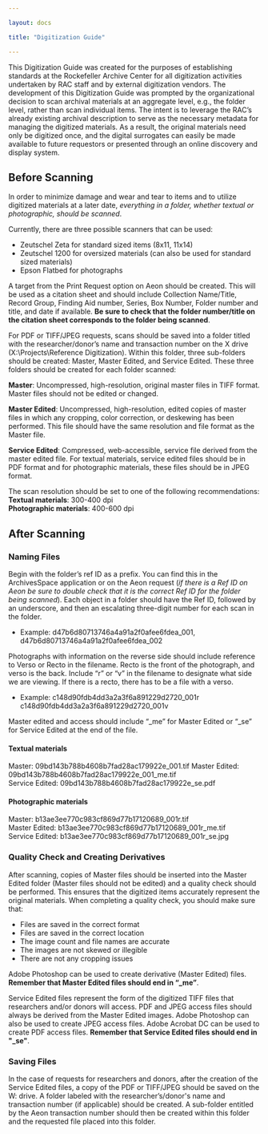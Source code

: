 ```yaml
---

layout: docs

title: "Digitization Guide" 

---
```

This Digitization Guide was created for the purposes of establishing standards at the Rockefeller Archive Center for all digitization activities undertaken by RAC staff and by external digitization vendors. The development of this Digitization Guide was prompted by the organizational decision to scan archival materials at an aggregate level, e.g., the folder level, rather than scan individual items. The intent is to leverage the RAC’s already existing archival description to serve as the necessary metadata for managing the digitized materials. As a result, the original materials need only be digitized once, and the digital surrogates can easily be made available to future requestors or presented through an online discovery and display system.

## Before Scanning

In order to minimize damage and wear and tear to items and to utilize digitized materials at a later date, *everything in a folder, whether textual or photographic, should be scanned*.

Currently, there are three possible scanners that can be used:
* Zeutschel Zeta for standard sized items (8x11, 11x14)
* Zeutschel 1200 for oversized materials (can also be used for standard sized materials)
* Epson Flatbed for photographs

A target from the Print Request option on Aeon should be created. This will be used as a citation sheet and should include Collection Name/Title, Record Group, Finding Aid number, Series, Box Number, Folder number and title, and date if available. **Be sure to check that the folder number/title on the citation sheet corresponds to the folder being scanned**.

For PDF or TIFF/JPEG requests, scans should be saved into a folder titled with the researcher/donor’s name and transaction number on the X drive (X:\Projects\Reference Digitization). Within this folder, three sub-folders should be created: Master, Master Edited, and Service Edited. These three folders should be created for each folder scanned: 

**Master**: Uncompressed, high-resolution, original master files in TIFF format. Master files should not be edited or changed. 

**Master Edited**: Uncompressed, high-resolution, edited copies of master files in which any cropping, color correction, or deskewing has been performed. This file should have the same resolution and file format as the Master file.

**Service Edited**: Compressed, web-accessible, service file derived from the master edited file. For textual materials, service edited files should be in PDF format and for photographic materials, these files should be in JPEG format.

The scan resolution should be set to one of the following recommendations:  
**Textual materials**: 300-400 dpi  
**Photographic materials**: 400-600 dpi

## After Scanning

### Naming Files
Begin with the folder’s ref ID as a prefix. You can find this in the ArchivesSpace application or on the Aeon request (*if there is a Ref ID on Aeon be sure to double check that it is the correct Ref ID for the folder being scanned*). Each object in a folder should have the Ref ID, followed by an underscore, and then an escalating three-digit number for each scan in the folder.
- Example: d47b6d80713746a4a91a2f0afee6fdea_001, d47b6d80713746a4a91a2f0afee6fdea_002

Photographs with information on the reverse side should include reference to Verso or Recto in the filename. Recto is the front of the photograph, and verso is the back. Include “r” or “v” in the filename to designate what side we are viewing. If there is a recto, there has to be a file with a verso.
- Example: c148d90fdb4dd3a2a3f6a891229d2720_001r c148d90fdb4dd3a2a3f6a891229d2720_001v

Master edited and access should include “_me” for Master Edited or “_se” for Service Edited at the end of the file.

#### Textual materials
Master: 09bd143b788b4608b7fad28ac179922e_001.tif
Master Edited: 09bd143b788b4608b7fad28ac179922e_001_me.tif  
Service Edited: 09bd143b788b4608b7fad28ac179922e_se.pdf

#### Photographic materials
Master: b13ae3ee770c983cf869d77b17120689_001r.tif  
Master Edited: b13ae3ee770c983cf869d77b17120689_001r_me.tif  
Service Edited: b13ae3ee770c983cf869d77b17120689_001r_se.jpg

### Quality Check and Creating Derivatives
After scanning, copies of Master files should be inserted into the Master Edited folder (Master files should not be edited) and a quality check should be performed. This ensures that the digitized items accurately represent the original materials. When completing a quality check, you should make sure that:
- Files are saved in the correct format
- Files are saved in the correct location
- The image count and file names are accurate
- The images are not skewed or illegible
- There are not any cropping issues

Adobe Photoshop can be used to create derivative (Master Edited) files. **Remember that Master Edited files should end in “_me”**. 

Service Edited files represent the form of the digitized TIFF files that researchers and/or donors will access. PDF and JPEG access files should always be derived from the Master Edited images. Adobe Photoshop can also be used to create JPEG access files. Adobe Acrobat DC can be used to create PDF access files. **Remember that Service Edited files should end in "_se"**. 

### Saving Files
In the case of requests for researchers and donors, after the creation of the Service Edited files, a copy of the PDF or TIFF/JPEG should be saved on the W: drive. A folder labeled with the researcher’s/donor's name and transaction number (if applicable) should be created. A sub-folder entitled by the Aeon transaction number should then be created within this folder and the requested file  placed into this folder. 










  
   
